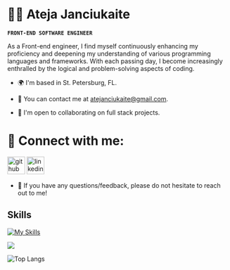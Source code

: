 # 👩‍💻 Ateja Janciukaite


**`FRONT-END SOFTWARE ENGINEER`**

As a Front-end engineer, I find myself continuously enhancing my proficiency and deepening my understanding of various programming languages and frameworks. With each passing day, I become increasingly enthralled by the logical and problem-solving aspects of coding.


- 🌍  I'm based in St. Petersburg, FL.

- 📧 You can contact me at atejanciukaite@gmail.com.

- 🙌  I'm open to collaborating on full stack projects.

# 🤝 Connect with me:
[<img src='https://cdn.jsdelivr.net/npm/simple-icons@3.0.1/icons/github.svg' alt='github' height='40'>](https://github.com/Atejan07)  [<img src='https://cdn.jsdelivr.net/npm/simple-icons@3.0.1/icons/linkedin.svg' alt='linkedin' height='40'>](https://www.linkedin.com/in/ateja-janciukaite/)  
- 💬 If you have any questions/feedback, please do not hesitate to reach out to me!


## Skills

[![My Skills](https://skillicons.dev/icons?i=js,ts,react,html,css,materialui,nextjs,jquery,express,nodejs,redux,nodejs,wordpress,figma,angular,jest,mongodb,mysql,postgres,postman)](https://skillicons.dev)

<picture>
  <source
    srcset="https://github-readme-stats.vercel.app/api?username=Atejan07&show_icons=true&theme=dark"
    media="(prefers-color-scheme: dark)"
  />
  <source
    srcset="https://github-readme-stats.vercel.app/api?username=Atejan07&show_icons=true"
    media="(prefers-color-scheme: light), (prefers-color-scheme: no-preference)"
  />
  <img src="https://github-readme-stats.vercel.app/api?username=Atejan07&show_icons=true" />
</picture>


![Top Langs](https://github-readme-stats.vercel.app/api/top-langs/?username=Atejan07&layout=compact)



